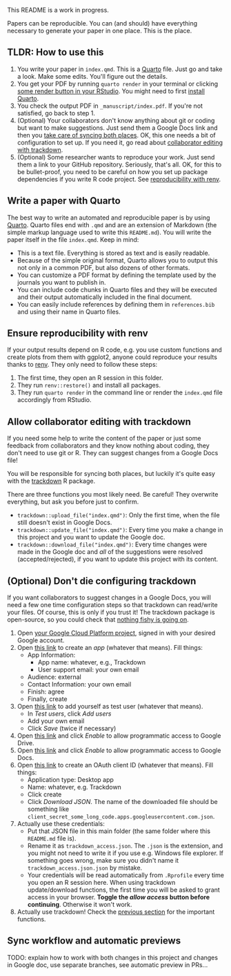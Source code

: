This README is a work in progress.

Papers can be reproducible. You can (and should) have everything necessary to generate your paper in one place. This is the place.

## TLDR: How to use this

1. You write your paper in `index.qmd`. This is a [Quarto](https://quarto.org/) file. Just go and take a look. Make some edits. You'll figure out the details.
2. You get your PDF by running `quarto render` in your terminal or clicking [some render button in your RStudio](https://quarto.org/docs/get-started/hello/rstudio.html#rendering). You might need to first [install Quarto](https://quarto.org/docs/get-started/).
3. You check the output PDF in `_manuscript/index.pdf`. If you're not satisfied, go back to step 1.
4. (Optional) Your collaborators don't know anything about git or coding but want to make suggestions. Just send them a Google Docs link and then you [take care of syncing both places](#sync-workflow-and-automatic-previews). OK, this one needs a bit of configuration to set up. If you need it, go read about [collaborator editing with trackdown](#allow-collaborator-editing-with-trackdown).
5. (Optional) Some researcher wants to reproduce your work. Just send them a link to your GitHub repository. Seriously, that's all. OK, for this to be bullet-proof, you need to be careful on how you set up package dependencies if you write R code project. See [reproducibility with renv](#ensure-reproducibility-with-renv).

## Write a paper with Quarto

The best way to write an automated and reproducible paper is by using [Quarto](https://quarto.org/). Quarto files end with `.qmd` and are an extension of Markdown (the simple markup language used to write this `README.md`). You will write the paper itself in the file `index.qmd`. Keep in mind:

- This is a text file. Everything is stored as text and is easily readable.
- Because of the simple original format, Quarto allows you to output this not only in a common PDF, but also dozens of other formats.
- You can customize a PDF format by defining the template used by the journals you want to publish in.
- You can include code chunks in Quarto files and they will be executed and their output automatically included in the final document.
- You can easily include references by defining them in `references.bib` and using their name in Quarto files.

## Ensure reproducibility with renv

If your output results depend on R code, e.g. you use custom functions and create plots from them with ggplot2, anyone could reproduce your results thanks to [renv](https://pkgs.rstudio.com/renv/). They only need to follow these steps:

1. The first time, they open an R session in this folder.
2. They run `renv::restore()` and install all packages.
3. They run `quarto render` in the command line or render the `index.qmd` file accordingly from RStudio.

## Allow collaborator editing with trackdown

If you need some help to write the content of the paper or just some feedback from collaborators and they know nothing about coding, they don't need to use git or R. They can suggest changes from a Google Docs file!

You will be responsible for syncing both places, but luckily it's quite easy with the [trackdown](https://claudiozandonella.github.io/trackdown/) R package.

There are three functions you most likely need. Be careful! They overwrite everything, but ask you before just to confirm.
  - `trackdown::upload_file("index.qmd")`: Only the first time, when the file still doesn't exist in Google Docs.
  - `trackdown::update_file("index.qmd")`: Every time you make a change in this project and you want to update the Google doc.
  - `trackdown::download_file("index.qmd")`: Every time changes were made in the Google doc and *all* of the suggestions were resolved (accepted/rejected), if you want to update this project with its content.

## (Optional) Don't die configuring trackdown

If you want collaborators to suggest changes in a Google Docs, you will need a few one time configuration steps so that trackdown can read/write your files. Of course, this is only if you trust it! The trackdown package is open-source, so you could check that [nothing fishy is going on](https://github.com/ClaudioZandonella/trackdown).

1. Open [your Google Cloud Platform project](https://console.cloud.google.com/), signed in with your desired Google account.
2. Open [this link](https://console.cloud.google.com/auth/overview/create) to create an _app_ (whatever that means). Fill things:
    - App Information:
        - App name: whatever, e.g., Trackdown
        - User support email: your own email
    - Audience: external
    - Contact Information: your own email
    - Finish: agree
    - Finally, create
3. Open [this link](https://console.cloud.google.com/auth/audience) to add yourself as test user (whatever that means).
    - In _Test users_, click _Add users_
    - Add your own email
    - Click _Save_ (twice if necessary)
4. Open [this link](https://console.cloud.google.com/apis/library/drive.googleapis.com) and click _Enable_ to allow programmatic access to Google Drive.
5. Open [this link](https://console.cloud.google.com/apis/library/docs.googleapis.com) and click _Enable_ to allow programmatic access to Google Docs.
6. Open [this link](https://console.cloud.google.com/auth/clients/create) to create an OAuth client ID (whatever that means). Fill things:
    - Application type: Desktop app
    - Name: whatever, e.g. Trackdown
    - Click create
    - Click  _Download JSON_. The name of the downloaded file should be something like `client_secret_some_long_code.apps.googleusercontent.com.json`.
7. Actually use these credentials:
    - Put that JSON file in this main folder (the same folder where this `README.md` file is).
    - Rename it as `trackdown_access.json`. The `.json` is the extension, and you might not need to write it if you use e.g. Windows file explorer. If something goes wrong, make sure you didn't name it `trackdown_access.json.json` by mistake.
    - Your credentials will be read automatically from `.Rprofile` every time you open an R session here. When using trackdown update/download functions, the first time you will be asked to grant access in your browser. **Toggle the _allow access_ button before continuing**. Otherwise it won't work.
8. Actually use trackdown! Check the [previous section](#allow-collaborator-editing-with-trackdown) for the important functions.

## Sync workflow and automatic previews

TODO: explain how to work with both changes in this project and changes in Google doc, use separate branches, see automatic preview in PRs...
